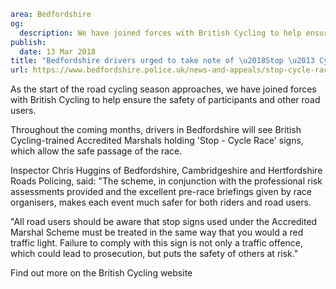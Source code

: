 ```yaml
area: Bedfordshire
og:
  description: We have joined forces with British Cycling to help ensure the safety of participants and other road users.
publish:
  date: 13 Mar 2018
title: "Bedfordshire drivers urged to take note of \u2018Stop \u2013 Cycle Race sign"
url: https://www.bedfordshire.police.uk/news-and-appeals/stop-cycle-race-march18
```

As the start of the road cycling season approaches, we have joined forces with British Cycling to help ensure the safety of participants and other road users.

Throughout the coming months, drivers in Bedfordshire will see British Cycling-trained Accredited Marshals holding 'Stop - Cycle Race' signs, which allow the safe passage of the race.

Inspector Chris Huggins of Bedfordshire, Cambridgeshire and Hertfordshire Roads Policing, said: "The scheme, in conjunction with the professional risk assessments provided and the excellent pre-race briefings given by race organisers, makes each event much safer for both riders and road users.

"All road users should be aware that stop signs used under the Accredited Marshal Scheme must be treated in the same way that you would a red traffic light. Failure to comply with this sign is not only a traffic offence, which could lead to prosecution, but puts the safety of others at risk."

Find out more on the British Cycling website
